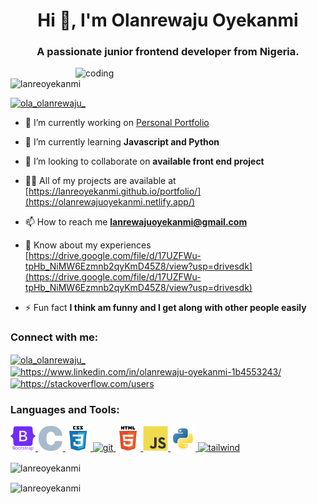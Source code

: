 <h1 align="center">Hi 👋, I'm Olanrewaju Oyekanmi</h1>
<h3 align="center">A passionate junior frontend developer from Nigeria.</h3>
<img align="right" alt="coding" width="400"  src="https://miro.medium.com/v2/resize:fit:1400/1*K_B9fk4OLex0SizoDAUC3w.jpeg"  />

<p align="left"> <img src="https://komarev.com/ghpvc/?username=lanreoyekanmi&label=Profile%20views&color=0e75b6&style=flat" alt="lanreoyekanmi" /> </p>

<p align="left"> <a href="https://twitter.com/ola_olanrewaju_" target="blank"><img src="https://img.shields.io/twitter/follow/ola_olanrewaju_?logo=twitter&style=for-the-badge" alt="ola_olanrewaju_" /></a> </p>

- 🔭 I’m currently working on [Personal Portfolio](https://olanrewajuoyekanmi.netlify.app/)

- 🌱 I’m currently learning **Javascript and Python**

- 👯 I’m looking to collaborate on **available front end project**

- 👨‍💻 All of my projects are available at [https://lanreoyekanmi.github.io/portfolio/](https://olanrewajuoyekanmi.netlify.app/)

- 📫 How to reach me **lanrewajuoyekanmi@gmail.com**

- 📄 Know about my experiences [https://drive.google.com/file/d/17UZFWu-tpHb_NiMW6Ezmnb2qyKmD45Z8/view?usp=drivesdk](https://drive.google.com/file/d/17UZFWu-tpHb_NiMW6Ezmnb2qyKmD45Z8/view?usp=drivesdk)

- ⚡ Fun fact **I think am funny and I get along with other people easily**

<h3 align="left">Connect with me:</h3>
<p align="left">
<a href="https://twitter.com/ola_olanrewaju_" target="blank"><img align="center" src="https://raw.githubusercontent.com/rahuldkjain/github-profile-readme-generator/master/src/images/icons/Social/twitter.svg" alt="ola_olanrewaju_" height="30" width="40" /></a>
<a href="https://linkedin.com/in/https://www.linkedin.com/in/olanrewaju-oyekanmi-1b4553243/" target="blank"><img align="center" src="https://raw.githubusercontent.com/rahuldkjain/github-profile-readme-generator/master/src/images/icons/Social/linked-in-alt.svg" alt="https://www.linkedin.com/in/olanrewaju-oyekanmi-1b4553243/" height="30" width="40" /></a>
<a href="https://stackoverflow.com/users/https://stackoverflow.com/users" target="blank"><img align="center" src="https://raw.githubusercontent.com/rahuldkjain/github-profile-readme-generator/master/src/images/icons/Social/stack-overflow.svg" alt="https://stackoverflow.com/users" height="30" width="40" /></a>
</p>

<h3 align="left">Languages and Tools:</h3>
<p align="left"> <a href="https://getbootstrap.com" target="_blank" rel="noreferrer"> <img src="https://raw.githubusercontent.com/devicons/devicon/master/icons/bootstrap/bootstrap-plain-wordmark.svg" alt="bootstrap" width="40" height="40"/> </a> <a href="https://www.cprogramming.com/" target="_blank" rel="noreferrer"> <img src="https://raw.githubusercontent.com/devicons/devicon/master/icons/c/c-original.svg" alt="c" width="40" height="40"/> </a> <a href="https://www.w3schools.com/css/" target="_blank" rel="noreferrer"> <img src="https://raw.githubusercontent.com/devicons/devicon/master/icons/css3/css3-original-wordmark.svg" alt="css3" width="40" height="40"/> </a> <a href="https://git-scm.com/" target="_blank" rel="noreferrer"> <img src="https://www.vectorlogo.zone/logos/git-scm/git-scm-icon.svg" alt="git" width="40" height="40"/> </a> <a href="https://www.w3.org/html/" target="_blank" rel="noreferrer"> <img src="https://raw.githubusercontent.com/devicons/devicon/master/icons/html5/html5-original-wordmark.svg" alt="html5" width="40" height="40"/> </a> <a href="https://developer.mozilla.org/en-US/docs/Web/JavaScript" target="_blank" rel="noreferrer"> <img src="https://raw.githubusercontent.com/devicons/devicon/master/icons/javascript/javascript-original.svg" alt="javascript" width="40" height="40"/> </a> <a href="https://www.python.org" target="_blank" rel="noreferrer"> <img src="https://raw.githubusercontent.com/devicons/devicon/master/icons/python/python-original.svg" alt="python" width="40" height="40"/> </a> <a href="https://tailwindcss.com/" target="_blank" rel="noreferrer"> <img src="https://www.vectorlogo.zone/logos/tailwindcss/tailwindcss-icon.svg" alt="tailwind" width="40" height="40"/> </a> </p>

<p><img align="center" src="https://github-readme-stats.vercel.app/api/top-langs?username=lanreoyekanmi&show_icons=true&locale=en&layout=compact" alt="lanreoyekanmi" /></p>

<p><img align="center" src="https://github-readme-streak-stats.herokuapp.com/?user=lanreoyekanmi&" alt="lanreoyekanmi" /></p>
